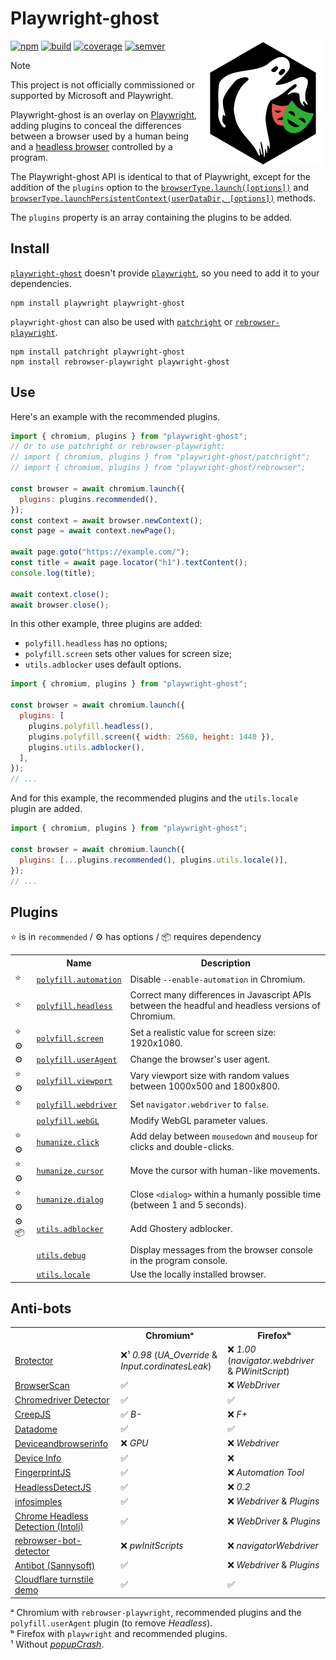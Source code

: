 # Playwright-ghost

<!-- Utiliser du HTML (avec l'attribut "align" obsolète) pour faire flotter
     l'image à droite. -->
<!-- markdownlint-disable-next-line no-inline-html-->
<img src="asset/logo.svg" align="right" alt="">

[![npm][img-npm]][link-npm] [![build][img-build]][link-build]
[![coverage][img-coverage]][link-coverage] [![semver][img-semver]][link-semver]

> [!NOTE]
>
> This project is not officially commissioned or supported by Microsoft and
> Playwright.

Playwright-ghost is an overlay on [Playwright](https://playwright.dev/), adding
plugins to conceal the differences between a browser used by a human being and a
[headless browser](https://en.wikipedia.org/wiki/Headless_browser) controlled by
a program.

The Playwright-ghost API is identical to that of Playwright, except for the
addition of the `plugins` option to the
[`browserType.launch([options])`](https://playwright.dev/docs/api/class-browsertype#browser-type-launch)
and
[`browserType.launchPersistentContext(userDataDir, [options])`](https://playwright.dev/docs/api/class-browsertype#browser-type-launch-persistent-context)
methods.

The `plugins` property is an array containing the plugins to be added.

## Install

[`playwright-ghost`](https://www.npmjs.com/package/playwright-ghost) doesn't
provide [`playwright`](https://www.npmjs.com/package/playwright), so you need to
add it to your dependencies.

```shell
npm install playwright playwright-ghost
```

`playwright-ghost` can also be used with
[`patchright`](https://www.npmjs.com/package/patchright) or
[`rebrowser-playwright`](https://www.npmjs.com/package/rebrowser-playwright).

```shell
npm install patchright playwright-ghost
npm install rebrowser-playwright playwright-ghost
```

## Use

Here's an example with the recommended plugins.

```javascript
import { chromium, plugins } from "playwright-ghost";
// Or to use patchright or rebrowser-playwright:
// import { chromium, plugins } from "playwright-ghost/patchright";
// import { chromium, plugins } from "playwright-ghost/rebrowser";

const browser = await chromium.launch({
  plugins: plugins.recommended(),
});
const context = await browser.newContext();
const page = await context.newPage();

await page.goto("https://example.com/");
const title = await page.locator("h1").textContent();
console.log(title);

await context.close();
await browser.close();
```

In this other example, three plugins are added:

- `polyfill.headless` has no options;
- `polyfill.screen` sets other values for screen size;
- `utils.adblocker` uses default options.

```javascript
import { chromium, plugins } from "playwright-ghost";

const browser = await chromium.launch({
  plugins: [
    plugins.polyfill.headless(),
    plugins.polyfill.screen({ width: 2560, height: 1440 }),
    plugins.utils.adblocker(),
  ],
});
// ...
```

And for this example, the recommended plugins and the `utils.locale` plugin are
added.

```javascript
import { chromium, plugins } from "playwright-ghost";

const browser = await chromium.launch({
  plugins: [...plugins.recommended(), plugins.utils.locale()],
});
// ...
```

## Plugins

⭐ is in `recommended` / ⚙️ has options / 📦 requires dependency

<!-- markdownlint-disable no-inline-html-->
<table>
  <tr><th></th><th>Name</th><th>Description</th></tr>
  <tr>
    <td>⭐</td>
    <td>
      <a href="./docs/plugins/polyfill/automation.md"
        ><code>polyfill.automation</code></a>
    </td>
    <td>Disable <code>--enable-automation</code> in Chromium.</td>
  </tr>
  <tr>
    <td>⭐</td>
    <td>
      <a href="./docs/plugins/polyfill/headless.md"
        ><code>polyfill.headless</code></a>
    </td>
    <td>
      Correct many differences in Javascript APIs between the headful and
      headless versions of Chromium.
    </td>
  </tr>
  <tr>
    <td>⭐ ⚙️</td>
    <td>
      <a href="./docs/plugins/polyfill/screen.md"
        ><code>polyfill.screen</code></a>
    </td>
    <td>
      Set a realistic value for screen size: 1920x1080.
    </td>
  </tr>
  <tr>
    <td>⚙️</td>
    <td>
      <a href="./docs/plugins/polyfill/useragent.md"
        ><code>polyfill.userAgent</code></a>
    </td>
    <td>
      Change the browser's user agent.
    </td>
  </tr>
  <tr>
    <td>⭐ ⚙️</td>
    <td>
      <a href="./docs/plugins/polyfill/viewport.md"
        ><code>polyfill.viewport</code></a>
    </td>
    <td>
      Vary viewport size with random values between 1000x500 and 1800x800.
    </td>
  </tr>
  <tr>
    <td>⭐</td>
    <td>
      <a href="./docs/plugins/polyfill/webdriver.md"
        ><code>polyfill.webdriver</code></a>
    </td>
    <td>
      Set <code>navigator.webdriver</code> to <code>false</code>.
    </td>
  </tr>
  <tr>
    <td></td>
    <td>
      <a href="./docs/plugins/polyfill/webgl.md"><code>polyfill.webGL</code></a>
    </td>
    <td>
      Modify WebGL parameter values.
    </td>
  </tr>
  <tr>
    <td>⭐ ⚙️</td>
    <td>
      <a href="./docs/plugins/humanize/click.md"><code>humanize.click</code></a>
    </td>
    <td>
      Add delay between <code>mousedown</code> and <code>mouseup</code> for
      clicks and double-clicks.
    </td>
  </tr>
  <tr>
    <td>⭐ ⚙️</td>
    <td>
      <a href="./docs/plugins/humanize/cursor.md"><code>humanize.cursor</code></a>
    </td>
    <td>
      Move the cursor with human-like movements.
    </td>
  </tr>
  <tr>
    <td>⭐ ⚙️</td>
    <td>
      <a href="./docs/plugins/humanize/dialog.md"
        ><code>humanize.dialog</code></a>
    </td>
    <td>
      Close <code>&lt;dialog&gt;</code> within a humanly possible time (between
      1 and 5 seconds).
    </td>
  </tr>
  <tr>
    <td>⚙️ 📦</td>
    <td>
      <a href="./docs/plugins/utils/adblocker.md"
        ><code>utils.adblocker</code></a>
    </td>
    <td>
      Add Ghostery adblocker.
    </td>
  </tr>
  <tr>
    <td></td>
    <td>
      <a href="./docs/plugins/utils/debug.md"><code>utils.debug</code></a>
    </td>
    <td>
      Display messages from the browser console in the program console.
    </td>
  </tr>
  <tr>
    <td></td>
    <td>
      <a href="./docs/plugins/utils/locale.md"><code>utils.locale</code></a>
    </td>
    <td>
      Use the locally installed browser.
    </td>
  </tr>
</table>
<!-- markdownlint-enable no-inline-html-->

## Anti-bots

<!-- markdownlint-disable no-inline-html-->
<table>
  <tr>
    <th></th>
    <th>Chromiumᵃ</th>
    <th>Firefoxᵇ</th>
  </tr>
  <tr>
    <td>
      <a href="https://kaliiiiiiiiii.github.io/brotector/?crash=false"
        >Brotector</a
      >
    </td>
    <td>
      ❌¹ <em>0.98</em> (<em>UA_Override</em> & <em>Input.cordinatesLeak</em>)
    </td>
    <td>
      ❌ <em>1.00</em> (<em>navigator.webdriver</em> & <em>PWinitScript</em>)
    </td>
  </tr>
  <tr>
    <td>
      <a href="https://www.browserscan.net/bot-detection">BrowserScan</a>
    </td>
    <td>✅</td>
    <td>❌ <em>WebDriver</em></td>
  </tr>
  <tr>
    <td>
      <a href="https://hmaker.github.io/selenium-detector/"
        >Chromedriver Detector<a
      >
    </td>
    <td>✅</td>
    <td>✅</td>
  </tr>
  <tr>
    <td>
      <a href="https://abrahamjuliot.github.io/creepjs/">CreepJS</a>
    </td>
    <td>✅ <em>B-</em></td>
    <td>❌ <em>F+</em></td>
  </tr>
  <tr>
    <td>
      <a href="https://antoinevastel.com/bots/datadome">Datadome</a>
    </td>
    <td>✅</td>
    <td>✅</td>
  </tr>
  <tr>
    <td>
      <a href="https://deviceandbrowserinfo.com/are_you_a_bot"
        >Deviceandbrowserinfo</a
      >
    </td>
    <td>❌ <em>GPU</em></td>
    <td>❌ <em>Webdriver</em></td>
  </tr>
  <tr>
    <td>
      <a href="https://www.deviceinfo.me/">Device Info</a>
    </td>
    <td>✅</td>
    <td>❌</td>
  </tr>
  <tr>
    <td>
      <a href="https://fingerprint.com/products/bot-detection/"
        >FingerprintJS</a
      >
    </td>
    <td>✅</td>
    <td>❌ <em>Automation Tool</em></td>
  </tr>
  <tr>
    <td>
      <a href="https://github.com/LouisKlimek/HeadlessDetectJS"
        >HeadlessDetectJS</a
      >
    </td>
    <td>✅</td>
    <td>❌ <em>0.2</em></td>
  </tr>
  <tr>
    <td>
      <a href="https://infosimples.github.io/detect-headless/">infosimples</a>
    </td>
    <td>✅</td>
    <td>❌ <em>Webdriver</em> & <em>Plugins</em></td>
  </tr>
  <tr>
    <td>
      <a
        href="https://intoli.com/blog/not-possible-to-block-chrome-headless/chrome-headless-test.html"
        >Chrome Headless Detection (Intoli)</a
      >
    </td>
    <td>✅</td>
    <td>❌ <em>WebDriver</em> & <em>Plugins</em></td>
  </tr>
  <tr>
    <td>
      <a href="https://rebrowser.github.io/rebrowser-bot-detector/"
        >rebrowser-bot-detector</a
      >
    </td>
    <td>❌ <em>pwInitScripts</em></td>
    <td>❌ <em>navigatorWebdriver</em></td>
  </tr>
  <tr>
    <td>
      <a href="https://bot.sannysoft.com/">Antibot (Sannysoft)</a>
    </td>
    <td>✅</td>
    <td>❌ <em>Webdriver</em> & <em>Plugins</em></td>
  </tr>
  <tr>
    <td>
      <a href="https://peet.ws/turnstile-test/non-interactive.html"
        >Cloudflare turnstile demo</a
      >
    </td>
    <td>✅</td>
    <td>✅</td>
  </tr>
</table>

ᵃ Chromium with `rebrowser-playwright`, recommended plugins and the
`polyfill.userAgent` plugin (to remove _Headless_).\
ᵇ Firefox with `playwright` and recommended plugins.\
¹ Without [_popupCrash_](https://github.com/kaliiiiiiiiii/brotector#popupcrash).

[img-npm]:
  https://img.shields.io/npm/dm/playwright-ghost?label=npm&logo=npm&logoColor=whitesmoke
[img-build]:
  https://img.shields.io/github/actions/workflow/status/regseb/playwright-ghost/ci.yml?branch=main&logo=github&logoColor=whitesmoke
[img-coverage]:
  https://img.shields.io/endpoint?label=coverage&url=https%3A%2F%2Fbadge-api.stryker-mutator.io%2Fgithub.com%2Fregseb%2Fplaywright-ghost%2Fmain
[img-semver]:
  https://img.shields.io/badge/semver-2.0.0-blue?logo=semver&logoColor=whitesmoke
[link-npm]: https://www.npmjs.com/package/playwright-ghost
[link-build]:
  https://github.com/regseb/playwright-ghost/actions/workflows/ci.yml?query=branch%3Amain
[link-coverage]:
  https://dashboard.stryker-mutator.io/reports/github.com/regseb/playwright-ghost/main
[link-semver]: https://semver.org/spec/v2.0.0.html "Semantic Versioning 2.0.0"
